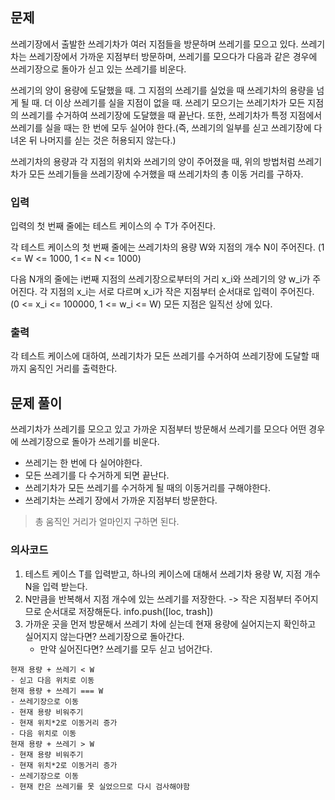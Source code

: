 ## 문제
쓰레기장에서 출발한 쓰레기차가 여러 지점들을 방문하며 쓰레기를 모으고 있다. 쓰레기차는 쓰레기장에서 가까운 지점부터 방문하며, 쓰레기를 모으다가 다음과 같은 경우에 쓰레기장으로 돌아가 싣고 있는 쓰레기를 비운다.

쓰레기의 양이 용량에 도달했을 때.
그 지점의 쓰레기를 실었을 때 쓰레기차의 용량을 넘게 될 때.
더 이상 쓰레기를 실을 지점이 없을 때.
쓰레기 모으기는 쓰레기차가 모든 지점의 쓰레기를 수거하여 쓰레기장에 도달했을 때 끝난다. 또한, 쓰레기차가 특정 지점에서 쓰레기를 실을 때는 한 번에 모두 실어야 한다.(즉, 쓰레기의 일부를 싣고 쓰레기장에 다녀온 뒤 나머지를 싣는 것은 허용되지 않는다.)

쓰레기차의 용량과 각 지점의 위치와 쓰레기의 양이 주어졌을 때, 위의 방법처럼 쓰레기차가 모든 쓰레기들을 쓰레기장에 수거했을 때 쓰레기차의 총 이동 거리를 구하자.

### 입력
입력의 첫 번째 줄에는 테스트 케이스의 수 T가 주어진다.

각 테스트 케이스의 첫 번째 줄에는 쓰레기차의 용량 W와 지점의 개수 N이 주어진다. (1 <= W <= 1000, 1 <= N <= 1000)

다음 N개의 줄에는 i번째 지점의 쓰레기장으로부터의 거리 x_i와 쓰레기의 양 w_i가 주어진다. 각 지점의 x_i는 서로 다르며 x_i가 작은 지점부터 순서대로 입력이 주어진다. (0 <= x_i <= 100000, 1 <= w_i <= W) 모든 지점은 일직선 상에 있다.

### 출력
각 테스트 케이스에 대하여, 쓰레기차가 모든 쓰레기를 수거하여 쓰레기장에 도달할 때까지 움직인 거리를 출력한다.

## 문제 풀이
쓰레기차가 쓰레기를 모으고 있고 가까운 지점부터 방문해서 쓰레기를 모으다 어떤 경우에 쓰레기장으로 돌아가 쓰레기를 비운다.

- 쓰레기는 한 번에 다 실어야한다.
- 모든 쓰레기를 다 수거하게 되면 끝난다.
- 쓰레기차가 모든 쓰레기를 수거하게 될 때의 이동거리를 구해야한다.
- 쓰레기차는 쓰레기 장에서 가까운 지점부터 방문한다.

> 총 움직인 거리가 얼마인지 구하면 된다.

### 의사코드
1. 테스트 케이스 T를 입력받고, 하나의 케이스에 대해서 쓰레기차 용량 W, 지점 개수 N을 입력 받는다.
2. N만큼을 반복해서 지점 개수에 있는 쓰레기를 저장한다. -> 작은 지점부터 주어지므로 순서대로 저장해둔다. info.push([loc, trash])
3. 가까운 곳을 먼저 방문해서 쓰레기 차에 싣는데 현재 용량에 실어지는지 확인하고 실어지지 않는다면? 쓰레기장으로 돌아간다.
    - 만약 실어진다면? 쓰레기를 모두 싣고 넘어간다.

```
현재 용량 + 쓰레기 < W 
- 싣고 다음 위치로 이동
현재 용량 + 쓰레기 === W
- 쓰레기장으로 이동
- 현재 용량 비워주기
- 현재 위치*2로 이동거리 증가
- 다음 위치로 이동
현재 용량 + 쓰레기 > W
- 현재 용량 비워주기
- 현재 위치*2로 이동거리 증가
- 쓰레기장으로 이동
- 현재 칸은 쓰레기를 못 실었으므로 다시 검사해야함
```